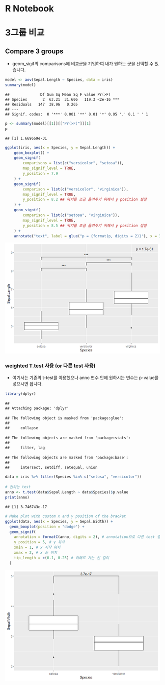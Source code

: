 R Notebook
================

# 3그룹 비교

## Compare 3 groups

-   geom\_sigif의 comparisons에 비교군을 기입하여 내가 원하는 군을
    선택할 수 있습니다.

``` r
model <- aov(Sepal.Length ~ Species, data = iris)
summary(model)
```

    ##              Df Sum Sq Mean Sq F value Pr(>F)    
    ## Species       2  63.21  31.606   119.3 <2e-16 ***
    ## Residuals   147  38.96   0.265                   
    ## ---
    ## Signif. codes:  0 '***' 0.001 '**' 0.01 '*' 0.05 '.' 0.1 ' ' 1

``` r
p <- summary(model)[[1]][["Pr(>F)"]][1]
p
```

    ## [1] 1.669669e-31

``` r
ggplot(iris, aes(x = Species, y = Sepal.Length)) +
    geom_boxplot() + 
    geom_signif(
        comparisons = list(c("versicolor", "setosa")),
        map_signif_level = TRUE,
        y_position = 7.9
    ) + 
    geom_signif(
        comparison = list(c("versicolor", "virginica")),
        map_signif_level = TRUE,
        y_position = 8.2 ## 위치를 조금 올려주기 위해서 y position 설정        
    ) + 
    geom_signif(
        comparison = list(c("setosa", "virginica")),
        map_signif_level = TRUE,
        y_position = 8.5 ## 위치를 조금 올려주기 위해서 y position 설정        
    ) +
    annotate("text", label = glue("p = {format(p, digits = 2)}"), x = 3.3 , y = 9.2) # aov 결과
```

![](ggsignif_answer_files/figure-gfm/unnamed-chunk-2-1.png)<!-- -->

### weighted T.test 사용 (or 다른 test 사용)

-   여기서는 기존의 t-test를 이용했으나 anno 변수 안에 원하시는 변수는
    p-value를 넣으시면 됩니다.

``` r
library(dplyr)
```

    ## 
    ## Attaching package: 'dplyr'

    ## The following object is masked from 'package:glue':
    ## 
    ##     collapse

    ## The following objects are masked from 'package:stats':
    ## 
    ##     filter, lag

    ## The following objects are masked from 'package:base':
    ## 
    ##     intersect, setdiff, setequal, union

``` r
data = iris %>% filter(Species %in% c("setosa", "versicolor"))

# 원하는 test
anno <- t.test(data$Sepal.Length ~ data$Species)$p.value
print(anno)
```

    ## [1] 3.746743e-17

``` r
# Make plot with custom x and y position of the bracket
ggplot(data, aes(x = Species, y = Sepal.Width)) +
  geom_boxplot(position = "dodge") +
  geom_signif(
    annotation = formatC(anno, digits = 2), # annotation으로 다른 test 결과 p_value 기입
    y_position = 5, # y 위치
    xmin = 1, # x 시작 위치
    xmax = 2, # x 끝 위치
    tip_length = c(0.1, 0.25) # 아래로 가는 선 길이 
  )
```

![](ggsignif_answer_files/figure-gfm/unnamed-chunk-4-1.png)<!-- -->
